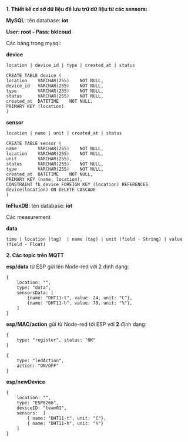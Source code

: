 	 	 	
**1. Thiết kế cơ sở dữ liệu để lưu trữ dữ liệu từ các sensors:**

**MySQL**: tên database: **iot**

**User: root - Pass: bklcoud**

Các bảng trong mysql: 

**device**

	location | device_id | type | created_at | status
	
	CREATE TABLE device (
	location 	VARCHAR(255) 	NOT NULL,
	device_id 	VARCHAR(255) 	NOT NULL,
	type		VARCHAR(255) 	NOT NULL,
	status 		VARCHAR(255) 	NOT NULL,
	created_at 	DATETIME 	NOT NULL,
	PRIMARY KEY (location)
	)


**sensor**

	location | name | unit | created_at | status
	
	CREATE TABLE sensor (
	name 		VARCHAR(255)	NOT NULL,
	location 	VARCHAR(255) 	NOT NULL,
	unit 		VARCHAR(255),
	status 		VARCHAR(255) 	NOT NULL,
	type 		VARCHAR(255) 	NOT NULL,
	created_at 	DATETIME	NOT NULL,
	PRIMARY KEY (name, location),
	CONSTRAINT fk_device FOREIGN KEY (location) REFERENCES device(location) ON DELETE CASCADE
	)
 

**InFluxDB**:  tên database: **iot**

Các measurement     

**data**

	time | location (tag)  | name (tag) | unit (field - String) | value (field - Float)
	
**2. Các topic trên MQTT**

**esp/data** từ ESP gửi lên Node-red với 2 định dạng:

	{
		location: "", 
		type: "data",
		sensorsData: [
			{name: "DHT11-t", value: 24, unit: "C"},
			{name: "DHT11-h", value: 70, unit: "%"},
		]
	}


**esp/MAC/action** gửi từ Node-red tới ESP với **2** định dạng:

	{
		type: "register", status: "OK"
	}

	{
		type: "ledAction",
		action: "ON/OFF"
	}


**esp/newDevice**

	{
		location: "",
		type: "ESP8266",
		deviceID: "team01",
		sensors:  [
			{ name: "DHT11-t", unit: "C"},
			{ name: "DHT11-h", unit: "%"}
		]
	}

